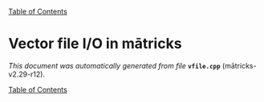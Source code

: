
[Table of Contents](README.md)


# Vector file I/O in mātricks
_This document was automatically generated from file_ **`vfile.cpp`** (mātricks-v2.29-r12).


[Table of Contents](README.md)
